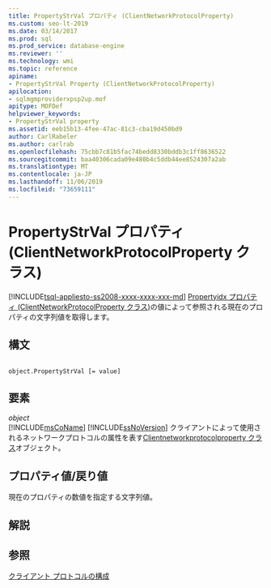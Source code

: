 ```yaml
---
title: PropertyStrVal プロパティ (ClientNetworkProtocolProperty)
ms.custom: seo-lt-2019
ms.date: 03/14/2017
ms.prod: sql
ms.prod_service: database-engine
ms.reviewer: ''
ms.technology: wmi
ms.topic: reference
apiname:
- PropertyStrVal Property (ClientNetworkProtocolProperty)
apilocation:
- sqlmgmproviderxpsp2up.mof
apitype: MOFDef
helpviewer_keywords:
- PropertyStrVal property
ms.assetid: eeb15b13-4fee-47ac-81c3-cba19d450bd9
author: CarlRabeler
ms.author: carlrab
ms.openlocfilehash: 75cbb7c81b5fac74bedd8330bddb3c1ff8636522
ms.sourcegitcommit: baa40306cada09e480b4c5ddb44ee8524307a2ab
ms.translationtype: MT
ms.contentlocale: ja-JP
ms.lasthandoff: 11/06/2019
ms.locfileid: "73659111"
---
```

# <a name="propertystrval-property-clientnetworkprotocolproperty-class"></a>PropertyStrVal プロパティ (ClientNetworkProtocolProperty クラス)
[!INCLUDE[tsql-appliesto-ss2008-xxxx-xxxx-xxx-md](../../../includes/tsql-appliesto-ss2008-xxxx-xxxx-xxx-md.md)]
  [Propertyidx プロパティ (ClientNetworkProtocolProperty クラス)](../../../relational-databases/wmi-provider-configuration-classes/clientnetworkprotocolproperty-class/propertyidx-property-clientnetworkprotocolproperty-class.md)の値によって参照される現在のプロパティの文字列値を取得します。  
  
## <a name="syntax"></a>構文  
  
```  
  
object.PropertyStrVal [= value]  
```  
  
## <a name="parts"></a>要素  
 *object*  
 [!INCLUDE[msCoName](../../../includes/msconame-md.md)] [!INCLUDE[ssNoVersion](../../../includes/ssnoversion-md.md)] クライアントによって使用されるネットワークプロトコルの属性を表す[Clientnetworkprotocolproperty クラス](../../../relational-databases/wmi-provider-configuration-classes/clientnetworkprotocolproperty-class/clientnetworkprotocolproperty-class.md)オブジェクト。  
  
## <a name="property-valuereturn-value"></a>プロパティ値/戻り値  
 現在のプロパティの数値を指定する文字列値。  
  
## <a name="remarks"></a>解説  
  
## <a name="see-also"></a>参照  
 [クライアント プロトコルの構成](../../../database-engine/configure-windows/configure-client-protocols.md)  
  
  
